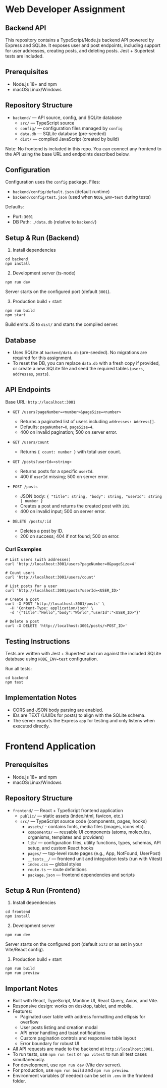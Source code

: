 # Web Developer Assignment

## Backend API

This repository contains a TypeScript/Node.js backend API powered by Express and SQLite. It exposes user and post endpoints, including support for user addresses, creating posts, and deleting posts. Jest + Supertest tests are included.

## Prerequisites

- Node.js 18+ and npm
- macOS/Linux/Windows

## Repository Structure

- `backend/` — API source, config, and SQLite database
  - `src/` — TypeScript source
  - `config/` — configuration files managed by `config`
  - `data.db` — SQLite database (pre-seeded)
  - `dist/` — compiled JavaScript (created by build)

Note: No frontend is included in this repo. You can connect any frontend to the API using the base URL and endpoints described below.

## Configuration

Configuration uses the `config` package. Files:

- `backend/config/default.json` (default runtime)
- `backend/config/test.json` (used when `NODE_ENV=test` during tests)

Defaults:

- Port: `3001`
- DB Path: `./data.db` (relative to `backend/`)

## Setup & Run (Backend)

1. Install dependencies

```
cd backend
npm install
```

2. Development server (ts-node)

```
npm run dev
```

Server starts on the configured port (default `3001`).

3. Production build + start

```
npm run build
npm start
```

Build emits JS to `dist/` and starts the compiled server.

## Database

- Uses SQLite at `backend/data.db` (pre-seeded). No migrations are required for this assignment.
- To reset the DB, you can replace `data.db` with a fresh copy if provided, or create a new SQLite file and seed the required tables (`users`, `addresses`, `posts`).

## API Endpoints

Base URL: `http://localhost:3001`

- `GET /users?pageNumber=<number>&pageSize=<number>`

  - Returns a paginated list of users including `addresses: Address[]`.
  - Defaults: `pageNumber=0`, `pageSize=4`.
  - 400 on invalid pagination; 500 on server error.

- `GET /users/count`

  - Returns `{ count: number }` with total user count.

- `GET /posts?userId=<string>`

  - Returns posts for a specific `userId`.
  - 400 if `userId` missing; 500 on server error.

- `POST /posts`

  - JSON body: `{ "title": string, "body": string, "userId": string | number }`
  - Creates a post and returns the created post with `201`.
  - 400 on invalid input; 500 on server error.

- `DELETE /posts/:id`
  - Deletes a post by ID.
  - 200 on success; 404 if not found; 500 on error.

### Curl Examples

```
# List users (with addresses)
curl 'http://localhost:3001/users?pageNumber=0&pageSize=4'

# Count users
curl 'http://localhost:3001/users/count'

# List posts for a user
curl 'http://localhost:3001/posts?userId=<USER_ID>'

# Create a post
curl -X POST 'http://localhost:3001/posts' \
  -H 'Content-Type: application/json' \
  -d '{"title":"Hello","body":"World","userId":"<USER_ID>"}'

# Delete a post
curl -X DELETE 'http://localhost:3001/posts/<POST_ID>'
```

## Testing Instructions

Tests are written with Jest + Supertest and run against the included SQLite database using `NODE_ENV=test` configuration.

Run all tests:

```
cd backend
npm test
```

## Implementation Notes

- CORS and JSON body parsing are enabled.
- IDs are TEXT (UUIDs for posts) to align with the SQLite schema.
- The server exports the Express `app` for testing and only listens when executed directly.

# Frontend Application

## Prerequisites

- Node.js 18+ and npm
- macOS/Linux/Windows

## Repository Structure

- `frontend/` — React + TypeScript frontend application
  - `public/` — static assets (index.html, favicon, etc.)
  - `src/` — TypeScript source code (components, pages, hooks)
    - `assets/` - contains fonts, media files (images, icons etc).
    - `components/` — reusable UI components (atoms, molecules, organisms, templates and providers)
    - `lib/` — configuration files, utility functions, types, schemas, API setup, and custom React hooks
    - `pages/` — top-level route pages (e.g., App, NotFound, UserPost)
    - `__tests__/` — frontend unit and integration tests (run with Vitest)
    - `index.css` — global styles
    - `route.ts` — route definitions
    - `package.json` — frontend dependencies and scripts

## Setup & Run (Frontend)

1. Install dependencies

```
cd frontend
npm install
```

2. Development server

```
npm run dev
```

Server starts on the configured port (default `5173` or as set in your Vite/React config).

3. Production build + start

```
npm run build
npm run preview
```

## Important Notes

- Built with React, TypeScript, Mantine UI, React Query, Axios, and Vite.
- Responsive design: works on desktop, tablet, and mobile.
- Features:
  - Paginated user table with address formatting and ellipsis for overflow
  - User posts listing and creation modal
  - API error handling and toast notifications
  - Custom pagination controls and responsive table layout
  - Error boundary for robust UI
- All API requests are made to the backend at `http://localhost:3001`.
- To run tests, use `npm run test` or `npx vitest` to run all test cases simultaneously.
- For development, use `npm run dev` (Vite dev server).
- For production, use `npm run build` and `npm run preview`.
- Environment variables (if needed) can be set in `.env` in the frontend folder.
